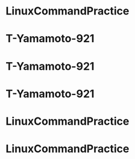 # LinuxCommandPractice
# T-Yamamoto-921
# T-Yamamoto-921
# T-Yamamoto-921
# LinuxCommandPractice
# LinuxCommandPractice
